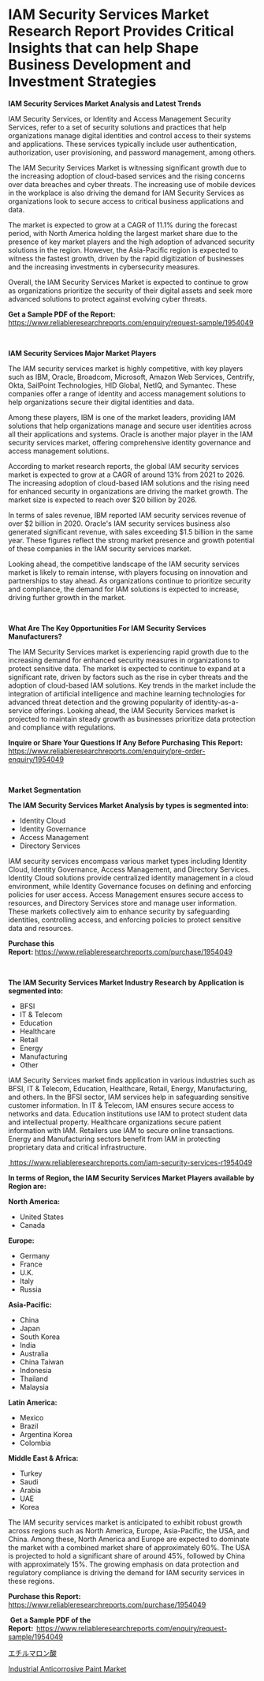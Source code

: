 <p><h1>IAM Security Services Market Research Report Provides Critical Insights that can help Shape Business Development and Investment Strategies</h1></p><p><strong>IAM Security Services Market Analysis and Latest Trends</strong></p>
<p><p>IAM Security Services, or Identity and Access Management Security Services, refer to a set of security solutions and practices that help organizations manage digital identities and control access to their systems and applications. These services typically include user authentication, authorization, user provisioning, and password management, among others. </p><p>The IAM Security Services Market is witnessing significant growth due to the increasing adoption of cloud-based services and the rising concerns over data breaches and cyber threats. The increasing use of mobile devices in the workplace is also driving the demand for IAM Security Services as organizations look to secure access to critical business applications and data.</p><p>The market is expected to grow at a CAGR of 11.1% during the forecast period, with North America holding the largest market share due to the presence of key market players and the high adoption of advanced security solutions in the region. However, the Asia-Pacific region is expected to witness the fastest growth, driven by the rapid digitization of businesses and the increasing investments in cybersecurity measures.</p><p>Overall, the IAM Security Services Market is expected to continue to grow as organizations prioritize the security of their digital assets and seek more advanced solutions to protect against evolving cyber threats.</p></p>
<p><strong>Get a Sample PDF of the Report:&nbsp;</strong> <a href="https://www.reliableresearchreports.com/enquiry/request-sample/1954049">https://www.reliableresearchreports.com/enquiry/request-sample/1954049</a></p>
<p>&nbsp;</p>
<p><strong>IAM Security Services Major Market Players</strong></p>
<p><p>The IAM security services market is highly competitive, with key players such as IBM, Oracle, Broadcom, Microsoft, Amazon Web Services, Centrify, Okta, SailPoint Technologies, HID Global, NetIQ, and Symantec. These companies offer a range of identity and access management solutions to help organizations secure their digital identities and data.</p><p>Among these players, IBM is one of the market leaders, providing IAM solutions that help organizations manage and secure user identities across all their applications and systems. Oracle is another major player in the IAM security services market, offering comprehensive identity governance and access management solutions.</p><p>According to market research reports, the global IAM security services market is expected to grow at a CAGR of around 13% from 2021 to 2026. The increasing adoption of cloud-based IAM solutions and the rising need for enhanced security in organizations are driving the market growth. The market size is expected to reach over $20 billion by 2026.</p><p>In terms of sales revenue, IBM reported IAM security services revenue of over $2 billion in 2020. Oracle's IAM security services business also generated significant revenue, with sales exceeding $1.5 billion in the same year. These figures reflect the strong market presence and growth potential of these companies in the IAM security services market.</p><p>Looking ahead, the competitive landscape of the IAM security services market is likely to remain intense, with players focusing on innovation and partnerships to stay ahead. As organizations continue to prioritize security and compliance, the demand for IAM solutions is expected to increase, driving further growth in the market.</p></p>
<p>&nbsp;</p>
<p><strong>What Are The Key Opportunities For IAM Security Services Manufacturers?</strong></p>
<p><p>The IAM Security Services market is experiencing rapid growth due to the increasing demand for enhanced security measures in organizations to protect sensitive data. The market is expected to continue to expand at a significant rate, driven by factors such as the rise in cyber threats and the adoption of cloud-based IAM solutions. Key trends in the market include the integration of artificial intelligence and machine learning technologies for advanced threat detection and the growing popularity of identity-as-a-service offerings. Looking ahead, the IAM Security Services market is projected to maintain steady growth as businesses prioritize data protection and compliance with regulations.</p></p>
<p><strong>Inquire or Share Your Questions If Any Before Purchasing This Report:</strong> <a href="https://www.reliableresearchreports.com/enquiry/pre-order-enquiry/1954049">https://www.reliableresearchreports.com/enquiry/pre-order-enquiry/1954049</a></p>
<p>&nbsp;</p>
<p><strong>Market Segmentation</strong></p>
<p><strong>The IAM Security Services Market Analysis by types is segmented into:</strong></p>
<p><ul><li>Identity Cloud</li><li>Identity Governance</li><li>Access Management</li><li>Directory Services</li></ul></p>
<p><p>IAM security services encompass various market types including Identity Cloud, Identity Governance, Access Management, and Directory Services. Identity Cloud solutions provide centralized identity management in a cloud environment, while Identity Governance focuses on defining and enforcing policies for user access. Access Management ensures secure access to resources, and Directory Services store and manage user information. These markets collectively aim to enhance security by safeguarding identities, controlling access, and enforcing policies to protect sensitive data and resources.</p></p>
<p><strong>Purchase this Report:&nbsp;</strong><a href="https://www.reliableresearchreports.com/purchase/1954049">https://www.reliableresearchreports.com/purchase/1954049</a></p>
<p>&nbsp;</p>
<p><strong>The IAM Security Services Market Industry Research by Application is segmented into:</strong></p>
<p><ul><li>BFSI</li><li>IT & Telecom</li><li>Education</li><li>Healthcare</li><li>Retail</li><li>Energy</li><li>Manufacturing</li><li>Other</li></ul></p>
<p><p>IAM Security Services market finds application in various industries such as BFSI, IT & Telecom, Education, Healthcare, Retail, Energy, Manufacturing, and others. In the BFSI sector, IAM services help in safeguarding sensitive customer information. In IT & Telecom, IAM ensures secure access to networks and data. Education institutions use IAM to protect student data and intellectual property. Healthcare organizations secure patient information with IAM. Retailers use IAM to secure online transactions. Energy and Manufacturing sectors benefit from IAM in protecting proprietary data and critical infrastructure.</p></p>
<p><a href="https://www.reliableresearchreports.com/iam-security-services-r1954049">&nbsp;https://www.reliableresearchreports.com/iam-security-services-r1954049</a></p>
<p><strong>In terms of Region, the IAM Security Services Market Players available by Region are:</strong></p>
<p>
    <p> <strong> North America: </strong>
        <ul>
            <li>United States</li>
            <li>Canada</li>
        </ul>
        </p> 
    <p> <strong> Europe: </strong>
        <ul>
            <li>Germany</li>
            <li>France</li>
            <li>U.K.</li>
            <li>Italy</li>
            <li>Russia</li>
        </ul>
        </p> 
    <p> <strong> Asia-Pacific: </strong>
        <ul>
            <li>China</li>
            <li>Japan</li>
            <li>South Korea</li>
            <li>India</li>
            <li>Australia</li>
            <li>China Taiwan</li>
            <li>Indonesia</li>
            <li>Thailand</li>
            <li>Malaysia</li>
        </ul>
        </p> 
    <p> <strong> Latin America: </strong>
        <ul>
            <li>Mexico</li>
            <li>Brazil</li>
            <li>Argentina Korea</li>
            <li>Colombia</li>
        </ul>
        </p> 
    <p> <strong> Middle East & Africa: </strong>
        <ul>
            <li>Turkey</li>
            <li>Saudi</li>
            <li>Arabia</li>
            <li>UAE</li>
            <li>Korea</li>
        </ul>
    </p>
    </p>
<p><p>The IAM security services market is anticipated to exhibit robust growth across regions such as North America, Europe, Asia-Pacific, the USA, and China. Among these, North America and Europe are expected to dominate the market with a combined market share of approximately 60%. The USA is projected to hold a significant share of around 45%, followed by China with approximately 15%. The growing emphasis on data protection and regulatory compliance is driving the demand for IAM security services in these regions.</p></p>
<p><strong>Purchase this Report: </strong><a href="https://www.reliableresearchreports.com/purchase/1954049">https://www.reliableresearchreports.com/purchase/1954049</a></p>
<p>&nbsp;<strong>Get a Sample PDF of the Report:&nbsp;&nbsp;</strong><a href="https://www.reliableresearchreports.com/enquiry/request-sample/1954049">https://www.reliableresearchreports.com/enquiry/request-sample/1954049</a></p>
<p><strong></strong></p>
<p><p><a href="https://github.com/mares423/Market-Research-Report-List-1/blob/main/324127059729.md">エチルマロン酸</a></p><p><a href="https://issuu.com/reportprime-2/docs/industrial-anticorrosive-paint-market-size-2030.pp">Industrial Anticorrosive Paint Market</a></p></p>